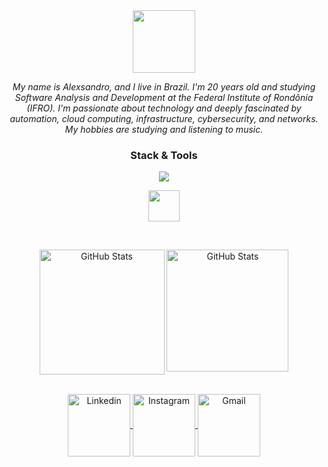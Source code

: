<div align="center">
<img 
   height="100px"
   src="https://readme-typing-svg.herokuapp.com?font=Dozer&size=60&pause=150&color=E33C82&center=true&vCenter=true&width=900&height=100px&lines=+++Welcome+to+my+GitHub"
/>
</div>

 <!-- ---------------------  -->
<p align="center"> 
  <i>  My name is Alexsandro, and I live in Brazil. I'm 20 years old and studying Software Analysis and Development at the Federal Institute of Rondônia (IFRO). I'm passionate about technology and deeply fascinated by automation, cloud computing, infrastructure, cybersecurity, and networks. My hobbies are studying and listening to music. 
  </i>
</p>

 <!-- ---------------------  -->

 
<div align="center">
  <h3> <strong>Stack & Tools </strong></h3>
</div>


 <!-- ---------------------  -->
 <p align="center">
    <img 
       src="https://skillicons.dev/icons?&perline=7&i=aws,terraform,linux,docker,kubernetes,git,githubactions,prometheus,grafana,py,go,cpp"
    />
 </p>
<p align="center">
   <img 
      height="50px"
      src="https://cdn.jsdelivr.net/gh/devicons/devicon@latest/icons/argocd/argocd-original.svg" 
   />
   <!-- <img 
      height="50px"
      src="https://cdn.jsdelivr.net/gh/devicons/devicon@latest/icons/grafana/grafana-original.svg" 
   /> -->
</p>
<br>

 <!-- ---------------------  -->



<p align="center">
<img
   align="center"
   alt="GitHub Stats"
   height="200"
   src="https://github-readme-stats.vercel.app/api?username=alexsandroocanha&bg_color=010409&show_icons=true&theme=radical&border_color=010409&cache_seconds=10"
   valign="top"
/>
<img 
   align="center"
   alt="GitHub Stats"
   height="195px"
   src="https://github-readme-stats.vercel.app/api/top-langs/?username=alexsandroocanha&bg_color=010409&theme=radical&border_color=010409&cache_seconds=10" 
   valign="top"
/>
</p>

<br>

<div align="center">
<a href="https://www.linkedin.com/in/alexsandro-ocanha-rodrigues-77149a35b/" target="_blank" rel="noopener noreferrer">
  <img
    align="center"
    alt="Linkedin"
    height="100"
    src="https://img.shields.io/badge/LinkedIn-0077B5?style=for-the-badge&logo=linkedin&logoColor=white"
  />
</a>
<a href="https://www.instagram.com/alexsandro.pcap/" target="_blank" rel="noopener noreferrer">
  <img
    align="center"
    alt="Instagram"
    height="100"
    src="https://img.shields.io/badge/Instagram-E4405F?style=for-the-badge&logo=instagram&logoColor=white"
  />
</a>
<a href="mailto:alexsandroocanha@gmail.com" target="_blank" rel="noopener noreferrer">
  <img
    align="center"
    alt="Gmail"
    height="100"
    src="https://img.shields.io/badge/Gmail-D14836?style=for-the-badge&logo=gmail&logoColor=white"
  />
</a>

</div>

<br>

<!-- <p align="center">
    <img src="https://raw.githubusercontent.com/alexsandroocanha/alexsandroocanha/output/snake.svg" alt="Snake animation" />
</p> -->
